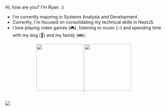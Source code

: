 Hi, how are you? I'm Ryan. :)
- I'm currently majoring in Systems Analysis and Development.
- Currently, I'm focused on consolidating my technical skills in NestJS.
- I love playing video games (🎮), listening to music (🎶) and spending time with my dog (🐶) and my family (👪).

<div align="center">
  <a href="https://github.com/RyanV-Souza">
  <img height="150em" src="https://github-readme-stats.vercel.app/api?username=RyanV-Souza&show_icons=true&theme=darcula&include_all_commits=true&count_private=true"/>
  <img height="150em" src="https://github-readme-stats.vercel.app/api/top-langs/?username=RyanV-Souza&layout=compact&langs_count=7&theme=darcula"/>
</div>

##

<a href="https://www.linkedin.com/in/ryanvsouza/" target="_blank"><img src="https://img.shields.io/badge/-LinkedIn-%230077B5?style=for-the-badge&logo=linkedin&logoColor=white" target="_blank"></a> 

